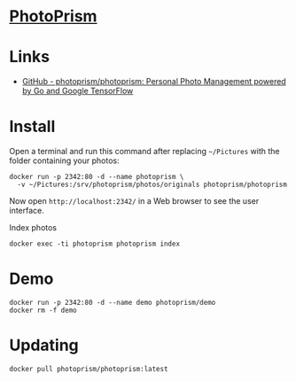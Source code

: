 # [PhotoPrism](https://docs.photoprism.org/en/latest/)

# Links

* [GitHub - photoprism/photoprism: Personal Photo Management powered by Go and Google TensorFlow](https://github.com/photoprism/photoprism)

# Install

Open a terminal and run this command after replacing `~/Pictures` with the
folder containing your photos:

```
docker run -p 2342:80 -d --name photoprism \
  -v ~/Pictures:/srv/photoprism/photos/originals photoprism/photoprism
```

Now open `http://localhost:2342/` in a Web browser to see the user interface.


Index photos

`docker exec -ti photoprism photoprism index`

# Demo

```
docker run -p 2342:80 -d --name demo photoprism/demo
docker rm -f demo
```

# Updating

```
docker pull photoprism/photoprism:latest
```

